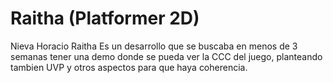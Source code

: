 # Raitha (Platformer 2D)
Nieva Horacio 
Raitha 
Es un desarrollo que se buscaba en menos de 3 semanas tener una demo donde se pueda ver la CCC del juego, planteando tambien UVP y otros aspectos para que haya coherencia.
